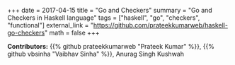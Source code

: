 +++
date = 2017-04-15
title = "Go and Checkers"
summary = "Go and Checkers in Haskell language"
tags = ["haskell", "go", "checkers", "functional"]
external_link = "https://github.com/prateekkumarweb/haskell-go-checkers"
math = false
+++

**Contributors:**
{{% github prateekkumarweb "Prateek Kumar" %}},
{{% github vbsinha "Vaibhav Sinha" %}},
Anurag Singh Kushwah

